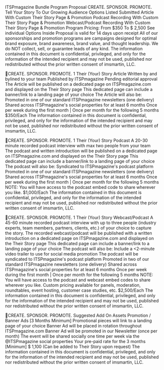 ITSPmagazine Bundle Program Proposal
CREATE. SPONSOR. PROMOTE.
Tell Your Story To Our Growing Audience
Options Listed Submitted Article With Custom Their Story Page & Promotion Podcast Recording With Custom Their Story Page & Promotion Webcast/Podcast Recording With Custom Their Story Page & Promotion
Program Pricing: From $350 To $ 2,500
See individual Options Inside
Proposal is valid for 14 days upon receipt All of our sponsorships and promotion programs are campaigns designed for optimal brand exposure, brand awareness, brand value, and thought leadership. We do NOT collect, sell, or guarantee leads of any kind.
The information contained in this document is confidential, privileged, and only for the information of the intended recipient and may not be used, published nor redistributed without the prior written consent of imsmartin, LLC.

CREATE. SPONSOR. PROMOTE.
1 Their (Your) Story Article
Written by and bylined to your team Published by ITSPmagazine Pending editorial approval The Article will be published on a dedicated page on ITSPmagazine.com and displayed on the Their Story page This dedicated page can include a banner/link to a landing page of your choice The Article will also be:
Promoted in one of our standard ITSPmagazine newsletters (one delivery) Shared across ITSPmagazine's social properties for at least 6 months
Once per week during the first month | Once per month for the following 5 months
$350/Each
The information contained in this document is confidential, privileged, and only for the information of the intended recipient and may not be used, published nor redistributed without the prior written consent of imsmartin, LLC.

CREATE. SPONSOR. PROMOTE.
1 Their (Your) Story Podcast
A 20-30 minute recorded podcast interview with max two people from your team The podcast and written introduction will be published on a dedicated page on ITSPmagazine.com and displayed on the Their Story page This dedicated page can include a banner/link to a landing page of your choice The podcast will also be:
Syndicated to ITSPmagazine's podcast platform Promoted in one of our standard ITSPmagazine newsletters (one delivery) Shared across ITSPmagazine's social properties for at least 6 months
Once per week during the first month | Once per month for the following 5 months NOTE: You will have access to the podcast embed code to share wherever you like.
$1,000/Each
The information contained in this document is confidential, privileged, and only for the information of the intended recipient and may not be used, published nor redistributed without the prior written consent of imsmartin, LLC.

CREATE. SPONSOR. PROMOTE.
1 Their (Your) Story Webcast/Podcast
A 45-60 minute recorded podcast interview with up to three people (industry experts, team members, partners, clients, etc.) of your choice to capture the story. The recorded webcast/podcast will be published with a written introduction on a dedicated page on ITSPmagazine.com and displayed on the Their Story page This dedicated page can include a banner/link to a landing page of your choice The podcast will also be:
Include a <2-minute video trailer to use for social media promotion The podcast will be syndicated to ITSPmagazine's podcast platform Promoted in two of our standard ITSPmagazine newsletters (one delivery) Shared across ITSPmagazine's social properties for at least 6 months
Once per week during the first month | Once per month for the following 5 months NOTE: You will have access to the podcast and webcast embed codes to share wherever you like.
Custom pricing available for panels, moderation, roundtables, event hosting, customer case studies, etc.
$2,500/Each
The information contained in this document is confidential, privileged, and only for the information of the intended recipient and may not be used, published nor redistributed without the prior written consent of imsmartin, LLC.

CREATE. SPONSOR. PROMOTE.
Suggested Add On Assets Promotion / Banner Ads [3 Months Minimum]
Promotional pieces will link to a landing page of your choice Banner Ad will be placed in rotation throughout ITSPmagazine.com Banner Ad will be promoted in our Newsletter (once per month) The event will be shared socially one time per week via the @ITSPmagazine social properties
Your pre-paid rate for the 3 months [Minimum]
$ 1,100 (Can be added to Their Story upon request)
The information contained in this document is confidential, privileged, and only for the information of the intended recipient and may not be used, published nor redistributed without the prior written consent of imsmartin, LLC.

